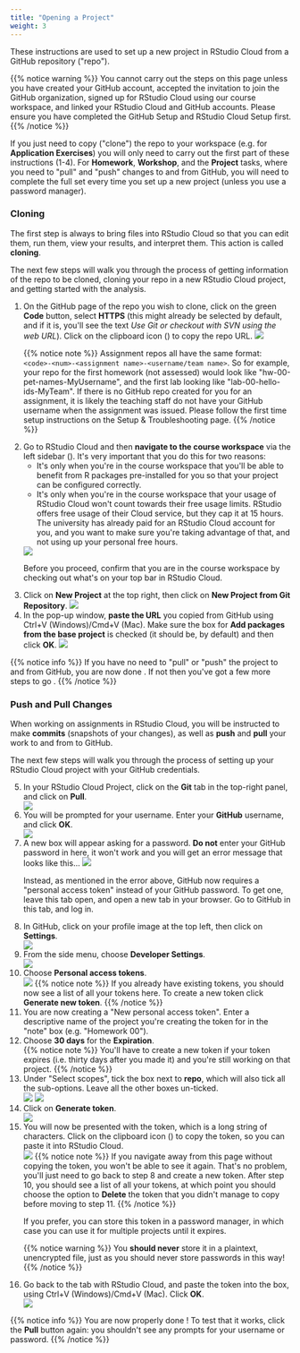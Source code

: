 ```yaml
---
title: "Opening a Project"
weight: 3
---
```

These instructions are used to set up a new project in RStudio Cloud from a GitHub repository ("repo").

{{% notice warning %}}
You cannot carry out the steps on this page unless you have created your GitHub account, accepted the invitation to join the GitHub organization, signed up for RStudio Cloud using our course workspace, and linked your RStudio Cloud and GitHub accounts. Please ensure you have completed the <a id="GitHubSetup">GitHub Setup</a> and <a id="RStudioCloudSetup">RStudio Cloud Setup</a> first.
{{% /notice %}}


If you just need to copy ("clone") the repo to your workspace (e.g. for <strong>Application Exercises</strong>) you will only need to carry out the first part of these instructions (1-4). For <strong>Homework</strong>, <strong>Workshop</strong>, and the <strong>Project</strong> tasks, where you need to "pull" and "push" changes to and from GitHub, you will need to complete the full set every time you set up a new project (unless you use a password manager).

### Cloning
The first step is always to bring files into RStudio Cloud so that you can edit them, run them, view your results, and interpret them. This action is called **cloning**.

The next few steps will walk you through the process of getting information of the repo to be cloned, cloning your repo in a new RStudio Cloud project, and getting started with the analysis.

<ol>

<li>
  On the GitHub page of the repo you wish to clone, click on the green <strong>Code</strong> button, select <strong>HTTPS</strong> (this might already be selected by default, and if it is, you'll see the text <em>Use Git or checkout with SVN using the web URL</em>).
  Click on the clipboard icon (<i class="fas fa-clipboard"></i>) to copy the repo URL.
  
  <img src="/images/troubleshoot/clone-repo-link.png">
  
  {{% notice note %}}
  Assignment repos all have the same format:
  `<code>-<num>-<assignment name>-<username/team name>`. So for example, your repo for the first homework (not assessed) would look like "hw-00-pet-names-MyUsername", and the first lab looking like "lab-00-hello-ids-MyTeam". If there is no GitHub repo created for you for an assignment, it is likely the teaching staff do not have your GitHub username when the assignment was issued. Please follow the first time setup instructions on the <a id="troubleshoot">Setup & Troubleshooting</a> page.
  {{% /notice %}}
</li>

<li>Go to <a id="RStudioCloud">RStudio Cloud</a> and then <strong>navigate to the course workspace</strong> via the left sidebar (<i class="fas fa-bars"></i>). It's very important that you do this for two reasons:
  <ul>
    <li>It's only when you're in the course workspace that you'll be able to benefit from R packages pre-installed for you so that your project can be configured correctly.</li>
    <li>It's only when you're in the course workspace that your usage of RStudio Cloud won't count towards their free usage limits. RStudio offers free usage of their Cloud service, but they cap it at 15 hours. The university has already paid for an RStudio Cloud account for you, and you want to make sure you're taking advantage of that, and not using up your personal free hours.</li>
  </ul>

<img src="/images/troubleshoot/course-workspace.png">

Before you proceed, confirm that you are in the course workspace by checking out what's on your top bar in RStudio Cloud.
</li>

<li>Click on <strong>New Project</strong> at the top right, then click on <strong>New Project from Git Repository</strong>.
<img src="/images/troubleshoot/10-new-project.png"/>
</li>

<li>
In the pop-up window, <strong>paste the URL</strong> you copied from GitHub using Ctrl+V (Windows)/Cmd+V (Mac). Make sure the box for <strong>Add packages from the base project</strong> is checked (it should be, by default) and then click <strong>OK</strong>.

<img src="/images/troubleshoot/11-url.png"/>
</li>

</ol>

{{% notice info %}}
If you have no need to "pull" or "push" the project to and from GitHub, you are now done <i class="fas fa-glass-cheers"></i>. If not then you've got a few more steps to go <i class="far fa-tired"></i>.
{{% /notice %}}

### Push and Pull Changes
When working on assignments in RStudio Cloud, you will be instructed to make **commits** (snapshots of your changes), as well as **push** and **pull** your work to and from to GitHub.

The next few steps will walk you through the process of setting up your RStudio Cloud project with your GitHub credentials.

<ol start="5">
<li>In your RStudio Cloud Project, click on the <strong>Git</strong> tab in the top-right panel, and click on <strong>Pull</strong>.</li>
<img src="/images/troubleshoot/12-rstudio-pull.png"/>
<li>You will be prompted for your username.  Enter your <strong>GitHub</strong> username, and click <strong>OK</strong>.</li>
<img src="/images/troubleshoot/13-username.png"/>

<li>A new box will appear asking for a password. <strong>Do not</strong> enter your GitHub password in here, it won't work and you will get an error message that looks like this... 
<img src="/images/troubleshoot/pass-error.PNG"/>

Instead, as mentioned in the error above, GitHub now requires a "personal access token" instead of your GitHub password. To get one, leave this tab open, and open a new tab in your browser. Go to <a id="GitHub">GitHub</a> in this tab, and log in.</li>

<li>In GitHub, click on your profile image at the top left, then click on <strong>Settings</strong>.</li>
<img src="/images/troubleshoot/01-github-menu.png"/>

<li>From the side menu, choose <strong>Developer Settings</strong>.</li>
<img src="/images/troubleshoot/02-github-develop.png"/>

<li>Choose <strong>Personal access tokens</strong>.</li>
<img src="/images/troubleshoot/03-github-PAT.png"/>
{{% notice note %}}
If you already have existing tokens, you should now see a list of all your tokens here. To create a new token click <strong>Generate new token</strong>.
{{% /notice %}}

<li>You are now creating a "New personal access token". Enter a descriptive name of the project you're creating the token for in the "note" box (e.g. "Homework 00").</li>

<li>Choose <strong>30 days</strong> for the <strong>Expiration</strong>.</li>
{{% notice note %}}
You'll have to create a new token if your token expires (i.e. thirty days after you made it) and you're still working on that project.  
{{% /notice %}}

<li>Under "Select scopes", tick the box next to <strong>repo</strong>, which will also tick all the sub-options.  Leave all the other boxes un-ticked.</li>
<img src="/images/troubleshoot/05a-github-tickboxes.png"/>
<img src="/images/troubleshoot/05b-github-tickboxes.png"/>

<li>Click on <strong>Generate token</strong>.</li>
<img src="/images/troubleshoot/06-github-gen-token.png"/>

<li>You will now be presented with the token, which is a long string of characters.  Click on the clipboard icon (<i class="far fa-clipboard"></i>) to copy the token, so you can paste it into RStudio Cloud.</li>
<img src="/images/troubleshoot/07-github-copy.png"/>
{{% notice note %}}
If you navigate away from this page without copying the token, you won't be able to see it again.  That's no problem, you'll just need to go back to step 8 and create a new token. After step 10, you should see a list of all your tokens, at which point you should choose the option to <strong>Delete</strong> the token that you didn't manage to copy before moving to step 11.  
{{% /notice %}}

If you prefer, you can store this token in a password manager, in which case you can use it for multiple projects until it expires.  

{{% notice warning %}}
You <strong>should never</strong> store it in a plaintext, unencrypted file, just as you should never store passwords in this way!
{{% /notice %}}

<li>Go back to the tab with RStudio Cloud, and paste the token into the box, using Ctrl+V (Windows)/Cmd+V (Mac).  Click <strong>OK</strong>.</li>
<img src="/images/troubleshoot/14-token-entry.png"/>
</ol>

{{% notice info %}}
You are now properly done <i class="fas fa-glass-cheers"></i>! To test that it works, click the <strong>Pull</strong> button again: you shouldn't see any prompts for your username or password.
{{% /notice %}}
